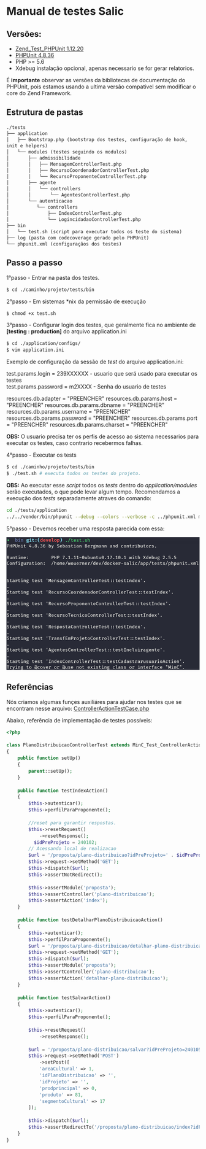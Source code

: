 Manual de testes Salic
==================================================

## Versões:
* [Zend_Test_PHPUnit 1.12.20](https://framework.zend.com/manual/1.12/en/zend.test.phpunit.html)
* [PHPUnit 4.8.36](https://phpunit.de/manual/4.8/en/index.html)
* PHP >= 5.6
* Xdebug instalação opcional, apenas necessario se for gerar relatorios.

É **importante** observar as versões da bibliotecas de documentação do PHPUnit, pois estamos usando a ultima versão compativel sem modificar o core do Zend Framework.

## Estrutura de pastas
```
./tests
├── application
│   ├── Bootstrap.php (bootstrap dos testes, configuração de hook, init e helpers)
│   └── modules (testes seguindo os modulos)
│       ├── admissibilidade
│       │   ├── MensagemControllerTest.php
│       │   ├── RecursoCoordenadorControllerTest.php
│       │   └── RecursoProponenteControllerTest.php
│       ├── agente
│       │   └── controllers
│       │       └── AgentesControllerTest.php
│       └── autenticacao
│          └── controllers
│              ├── IndexControllerTest.php
│              └── LogincidadaoControllerTest.php
├── bin
│   └── test.sh (script para executar todos os teste do sistema)
├── log (pasta com codecoverage gerado pelo PHPUnit)
└── phpunit.xml (configuraçãos dos testes)
```
## Passo a passo

1°passo - Entrar na pasta dos testes.
``` sh
$ cd ./caminho/projeto/tests/bin
```
2°passo - Em sistemas *nix da permissão de execução
``` sh
$ chmod +x test.sh
```

3°passo - Configurar login dos testes, que geralmente fica no ambiente de **[testing : production]** do arquivo application.ini 
``` sh
$ cd ./application/configs/
$ vim application.ini 
```

Exemplo de configuração da sessão de _test_ do arquivo application.ini:

test.params.login = 239XXXXXX  - usuario que será usado para executar os testes    
test.params.password = m2XXXX - Senha do usuario de testes

resources.db.adapter = "PREENCHER"
resources.db.params.host = "PREENCHER"
resources.db.params.dbname = "PREENCHER"
resources.db.params.username = "PREENCHER"
resources.db.params.password = "PREENCHER"
resources.db.params.port = "PREENCHER"
resources.db.params.charset = "PREENCHER"

**OBS:** O usuario precisa ter os perfis de acesso ao sistema necessarios para executar os testes, caso contrario recebermos falhas.

4°passo - Executar os tests
``` sh
$ cd ./caminho/projeto/tests/bin
$ ./test.sh # executa todos os testes do projeto.
```
**OBS:** Ao executar esse _script_ todos os _tests_ dentro do _application/modules_ serão executados, o que pode levar algum tempo. Recomendamos a execução dos _tests_ separadamente atraves do comando:
``` sh
cd ./tests/application
../../vendor/bin/phpunit --debug --colors --verbose -c ../phpunit.xml modules/NomeDoModulo/controllers/NomeDoTesteTest.php
```

5°passo - Devemos receber uma resposta parecida com essa: 

![exemplo de teste](https://github.com/culturagovbr/salic-minc/raw/develop/doc/img/teste_exemplo.png "Teste com sucesso")

## Referências

Nós criamos algumas funçes auxiliáres para ajudar nos testes que se encontram nesse arquivo:
[ControllerActionTestCase.php](../library/MinC/Test/ControllerActionTestCase.php)


Abaixo, referẽncia de implementação de testes possíveis:
``` php
<?php

class PlanoDistribuicaoControllerTest extends MinC_Test_ControllerActionTestCase
{
    public function setUp()
    {
        parent::setUp();
    }
    
    public function testIndexAction()
    {
        $this->autenticar();
        $this->perfilParaProponente();
       
        //reset para garantir respostas.
        $this->resetRequest()
            ->resetResponse();
	      $idPreProjeto = 240102;
        // Acessando local de realizacao
        $url = '/proposta/plano-distribuicao?idPreProjeto=' . $idPreProjeto;
        $this->request->setMethod('GET');
        $this->dispatch($url);
        $this->assertNotRedirect();

        $this->assertModule('proposta');
        $this->assertController('plano-distribuicao');
        $this->assertAction('index');
    }

    public function testDetalharPlanoDistribuicaoAction()
	{
        $this->autenticar();
        $this->perfilParaProponente();
        $url = '/proposta/plano-distribuicao/detalhar-plano-distribuicao/idPreProjeto/240102/idPlanoDistribuicao/192467';
        $this->request->setMethod('GET');
        $this->dispatch($url);
        $this->assertModule('proposta');
        $this->assertController('plano-distribuicao');
        $this->assertAction('detalhar-plano-distribuicao');
    }

    public function testSalvarAction()
	{
        $this->autenticar();
        $this->perfilParaProponente();

        $this->resetRequest()
            ->resetResponse();

        $url = '/proposta/plano-distribuicao/salvar?idPreProjeto=240105';
        $this->request->setMethod('POST')
            ->setPost([
            'areaCultural' => 1,
            'idPlanoDistribuicao' => '',
            'idProjeto' => '',
            'prodprincipal' => 0,
            'produto' => 81,
            'segmentoCultural' => 17
        ]);

        $this->dispatch($url);
        $this->assertRedirectTo('/proposta/plano-distribuicao/index?idPreProjeto=240105');
    }
}
```
